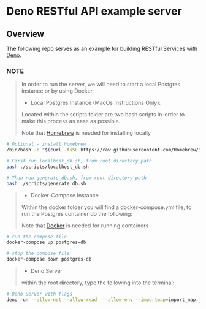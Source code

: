 # Deno RESTful API example server

## Overview

The following repo serves as an example for building RESTful Services with [Deno](https://deno.land).

### NOTE

> In order to run the server, we will need to start a local Postgres instance or by using Docker,
>
> - Local Postgres Instance (MacOs Instructions Only):
>
> Located within the scripts folder are two bash scripts in-order to make this process as ease as possible.
>
> Note that [Homebrew](https://brew.sh) is needed for installing locally

```bash
# Optional - install homebrew
/bin/bash -c "$(curl -fsSL https://raw.githubusercontent.com/Homebrew/install/master/install.sh)"

# First run localhost_db.sh, from root directory path
bash ./scripts/localhost_db.sh

# Than run generate_db.sh, from root directory path
bash ./scripts/generate_db.sh
```

> - Docker-Compose Instance
>
> Within the docker folder you will find a docker-compose.yml file, to run the Postgres container do the following:
>
> Note that [Docker](https://www.docker.com) is needed for running containers

```bash
# run the compose file
docker-compose up postgres-db

# stop the compose file
docker-compose down postgres-db
```

> - Deno Server
>
> within the root directory, type the following into the terminal:

```bash
# Deno Server with flags
deno run --allow-net --allow-read  --allow-env --importmap=import_map.json --unstable src/index.ts
```
